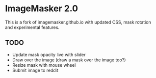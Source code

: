 # ImageMasker 2.0

This is a fork of imagemasker.github.io with updated CSS, mask rotation and experimental features. 

## TODO

* Update mask opacity live with slider
* Draw over the image (draw a mask over the image too?)
* Resize mask with mouse wheel
* Submit image to reddit

